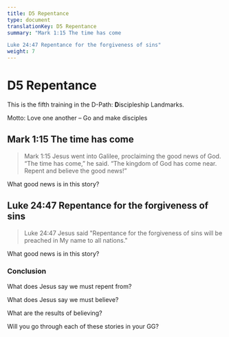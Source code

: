 ```yaml
---
title: D5 Repentance
type: document
translationKey: D5 Repentance
summary: "Mark 1:15 The time has come	

Luke 24:47 Repentance for the forgiveness of sins"
weight: 7
---
```

# D5 Repentance

This is the fifth training in the D-Path: **D**iscipleship Landmarks.

Motto: Love one another – Go and make disciples

## Mark 1:15 The time has come

>   Mark 1:15 Jesus went into Galilee, proclaiming the good news of God. “The time has come,” he said. “The kingdom of God has come near. Repent and believe the good news!”

What good news is in this story?

## Luke 24:47 Repentance for the forgiveness of sins

>   Luke 24:47 Jesus said "Repentance for the forgiveness of sins will be preached in My name to all nations."

What good news is in this story?

### Conclusion

What does Jesus say we must repent from?

What does Jesus say we must believe?

What are the results of believing?

Will you go through each of these stories in your GG?

